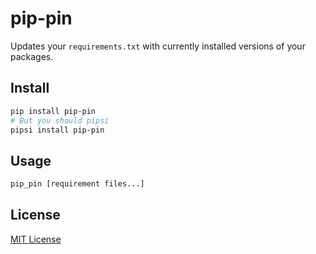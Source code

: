 # pip-pin

Updates your `requirements.txt` with currently
installed versions of your packages.

## Install

```bash
pip install pip-pin
# But you should pipsi
pipsi install pip-pin
```

## Usage

```bash
pip_pin [requirement files...]
```

## License

[MIT License](http://marksteve.mit-license.org)

